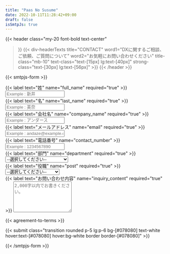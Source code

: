 ```yaml
---
title: "Paas No Susume"
date: 2022-10-11T11:28:42+09:00
draft: false
isSmtpJs: true
---
```


<!-- title, subtitle, description, img-path -->
<!-- title, subtitle, description, img-path -->
<!-- title, subtitle, description, img-path -->
<!-- title, subtitle, description, img-path -->

{{< header
    class="my-20 font-bold text-center"
>}}
    {{< div-headerTexts
        title="CONTACT"
        word1="DXに関するご相談、ご依頼、ご質問について"
        word2="お気軽にお問い合わせください"
        title-class="mb-10"
        text-class="text-[15px] lg:text-[40px]"
        strong-class="text-[30px] lg:text-[56px]"
    >}}
{{< /header >}}

{{< smtpjs-form >}}
<!-- todo: input系(input,select,textarea) をショートコード化する -->
<div>
    {{< label text="姓" name="full_name" required="true" >}}
    <input
        class="w-full px-4 py-3 mb-3 text-black placeholder-gray-300 bg-gray-100 bg-opacity-50 border border-white focus:ring-0 focus:border-white"
        id="full_name" name="full_name" type="text" placeholder="Example : 新井" required>
</div>

<div>
    {{< label text="名" name="last_name" required="true" >}}
    <input
        class="w-full px-4 py-3 mb-3 text-black placeholder-gray-300 bg-gray-100 bg-opacity-50 border border-white focus:ring-0 focus:border-white"
        id="last_name" name="last_name" type="text" placeholder="Example : 美奈" required>
</div>

<div>
    {{< label text="会社名" name="company_name" required="true" >}}
    <input
        class="w-full px-4 py-3 mb-3 text-black placeholder-gray-300 bg-gray-100 bg-opacity-50 border border-white focus:ring-0 focus:border-white"
        id="company_name" name="company_name" type="text" placeholder="Example : アンダース" required>
</div>

<div>
    {{< label text="メールアドレス" name="email" required="true" >}}
    <input
        class="w-full px-4 py-3 mb-3 text-black placeholder-gray-300 bg-gray-100 bg-opacity-50 border border-white focus:ring-0 focus:border-white"
        id="email" name="email" type="text" placeholder="Example : andaze@example.com" required>
</div>

<div>
    {{< label text="電話番号" name="contact_number" >}}
    <input
        class="w-full px-4 py-3 mb-3 text-black placeholder-gray-300 bg-gray-100 bg-opacity-50 border border-white focus:ring-0 focus:border-white"
        id="contact_number" name="contact_number" type="text" placeholder="Example : 1234567890">
</div>

<div>
    {{< label text="部門" name="department" required="true" >}}
    <select name="department"
        class="w-full px-4 py-3 mb-3 text-black placeholder-gray-300 bg-gray-100 bg-opacity-50 border border-white focus:ring-0 focus:border-white"
        id="department"
        required
    >
        <option class="text-gray-500 bg-gray-100 bg-opacity-50" selected>--選択してください--</option>
        <option value="経営全般">経営全般</option>
        <option value="営業">営業</option>
        <option value="マーケティング・広報・企画">マーケティング・広報・企画</option>
        <option value="情報システム">情報システム</option>
        <option value="人事・総務">人事・総務</option>
        <option value="その他">その他</option>
    </select>
</div>

<div>
    {{< label text="役職" name="post" required="true" >}}
    <select name="post"
        class="w-full px-4 py-3 mb-3 text-black placeholder-gray-300 bg-gray-100 bg-opacity-50 border border-white focus:ring-0 focus:border-white"
        id="post"
        required
    >
        <option class="text-gray-500 bg-gray-100 bg-opacity-50" selected>--選択してください--</option>
        <option value="経営者・役員">経営者・役員</option>
        <option value="部長クラス">部長クラス</option>
        <option value="課長・係長・主任クラス">課長・係長・主任クラス</option>
        <option value="一般社員">一般社員</option>
        <option value="個人">個人</option>
        <option value="学生">学生</option>
        <option value="その他">その他</option>
    </select>
</div>

<div>
    {{< label text="お問い合わせ内容" name="inquiry_content" required="true" >}}
    <textarea
        class="w-full px-4 py-3 mb-3 text-black placeholder-gray-300 bg-gray-100 bg-opacity-50 border border-white focus:ring-0 focus:border-white"
        rows="6" name="inquiry_content" id="inquiry_content" placeholder="2,000字以内でお書きください。"></textarea>
</div>

{{< agreement-to-terms >}}

<div class="text-center">
{{< submit class="transition rounded p-5 lg:p-6 bg-[#078080] text-white hover:text-[#078080] hover:bg-white border border-[#078080]" >}}
</div>

{{< /smtpjs-form >}}



